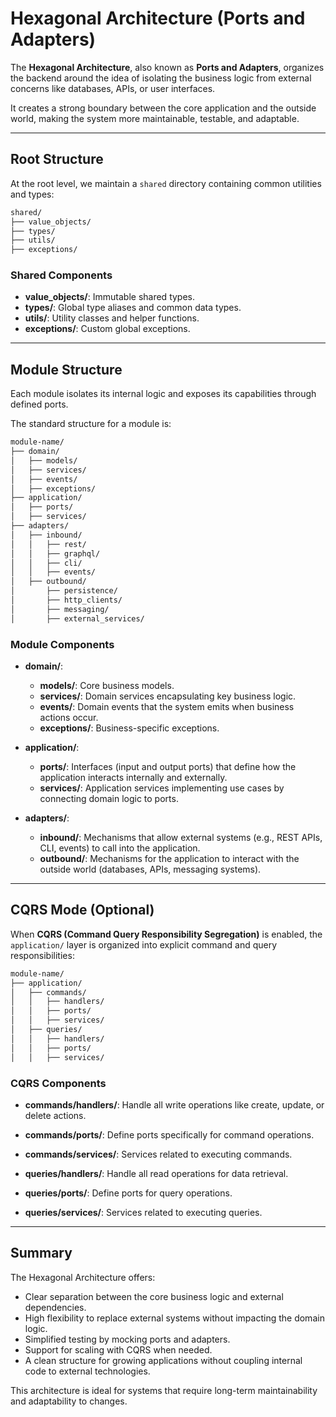 # Hexagonal Architecture (Ports and Adapters)

The **Hexagonal Architecture**, also known as **Ports and Adapters**, organizes the backend around the idea of isolating the business logic from external concerns like databases, APIs, or user interfaces.

It creates a strong boundary between the core application and the outside world, making the system more maintainable, testable, and adaptable.

---

## Root Structure

At the root level, we maintain a `shared` directory containing common utilities and types:

```bash
shared/
├── value_objects/
├── types/
├── utils/
├── exceptions/
```

### Shared Components

-   **value_objects/**: Immutable shared types.
-   **types/**: Global type aliases and common data types.
-   **utils/**: Utility classes and helper functions.
-   **exceptions/**: Custom global exceptions.

---

## Module Structure

Each module isolates its internal logic and exposes its capabilities through defined ports.

The standard structure for a module is:

```bash
module-name/
├── domain/
│   ├── models/
│   ├── services/
│   ├── events/
│   ├── exceptions/
├── application/
│   ├── ports/
│   ├── services/
├── adapters/
│   ├── inbound/
│   │   ├── rest/
│   │   ├── graphql/
│   │   ├── cli/
│   │   ├── events/
│   ├── outbound/
│       ├── persistence/
│       ├── http_clients/
│       ├── messaging/
│       ├── external_services/
```

### Module Components

-   **domain/**:

    -   **models/**: Core business models.
    -   **services/**: Domain services encapsulating key business logic.
    -   **events/**: Domain events that the system emits when business actions occur.
    -   **exceptions/**: Business-specific exceptions.

-   **application/**:

    -   **ports/**: Interfaces (input and output ports) that define how the application interacts internally and externally.
    -   **services/**: Application services implementing use cases by connecting domain logic to ports.

-   **adapters/**:
    -   **inbound/**: Mechanisms that allow external systems (e.g., REST APIs, CLI, events) to call into the application.
    -   **outbound/**: Mechanisms for the application to interact with the outside world (databases, APIs, messaging systems).

---

## CQRS Mode (Optional)

When **CQRS (Command Query Responsibility Segregation)** is enabled, the `application/` layer is organized into explicit command and query responsibilities:

```bash
module-name/
├── application/
│   ├── commands/
│   │   ├── handlers/
│   │   ├── ports/
│   │   ├── services/
│   ├── queries/
│   │   ├── handlers/
│   │   ├── ports/
│   │   ├── services/
```

### CQRS Components

-   **commands/handlers/**: Handle all write operations like create, update, or delete actions.
-   **commands/ports/**: Define ports specifically for command operations.
-   **commands/services/**: Services related to executing commands.

-   **queries/handlers/**: Handle all read operations for data retrieval.
-   **queries/ports/**: Define ports for query operations.
-   **queries/services/**: Services related to executing queries.

---

## Summary

The Hexagonal Architecture offers:

-   Clear separation between the core business logic and external dependencies.
-   High flexibility to replace external systems without impacting the domain logic.
-   Simplified testing by mocking ports and adapters.
-   Support for scaling with CQRS when needed.
-   A clean structure for growing applications without coupling internal code to external technologies.

This architecture is ideal for systems that require long-term maintainability and adaptability to changes.
